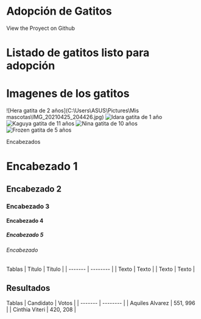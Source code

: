# Adopción de Gatitos

View the Proyect on Github 

# Listado de gatitos listo para adopción

# Imagenes de los gatitos
![Hera gatita de 2 años](C:\Users\ASUS\Pictures\Mis mascotas\IMG_20210425_204426.jpg)
![Idara gatita de 1 año](/ruta/a/la/imagen.jpg)
![Kaguya gatita de 11 años](/ruta/a/la/imagen.jpg)
![Nina gatita de 10 años](/ruta/a/la/imagen.jpg)
![Frozen gatita de 5 años](/ruta/a/la/imagen.jpg)

Encabezados 
# Encabezado 1
## Encabezado 2
### Encabezado 3
#### Encabezado 4
##### Encabezado 5
###### Encabezado 

Tablas 
| Título  | Título   |
| ------- | -------- |
| Texto   | Texto    |
| Texto   | Texto    |


## Resultados 

Tablas 
| Candidato | Votos   |
| ------- | -------- |
| Aquiles Alvarez  | 551, 996   |
| Cinthia Viteri   | 420, 208   |
